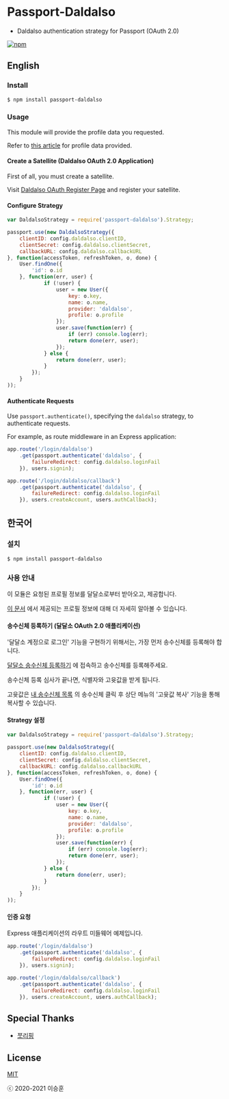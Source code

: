 # Passport-Daldalso

- Daldalso authentication strategy for Passport (OAuth 2.0)

[![npm](https://img.shields.io/npm/v/passport-daldalso.svg)](https://www.npmjs.com/package/passport-daldalso)

## English

### Install

```bash
$ npm install passport-daldalso
```

### Usage

This module will provide the profile data you requested.

Refer to [this article](https://daldal.so/w/Daldalso/Document/seq/4) for profile data provided.

#### Create a Satellite (Daldalso OAuth 2.0 Application)

First of all, you must create a satellite.

Visit [Daldalso OAuth Register Page](https://daldal.so/oauth/register) and register your satellite.

#### Configure Strategy

```javascript
var DaldalsoStrategy = require('passport-daldalso').Strategy;

passport.use(new DaldalsoStrategy({
	clientID: config.daldalso.clientID,
	clientSecret: config.daldalso.clientSecret,
	callbackURL: config.daldalso.callbackURL
}, function(accessToken, refreshToken, o, done) {
	User.findOne({
		'id': o.id
	}, function(err, user) {
			if (!user) {
				user = new User({
					key: o.key,
					name: o.name,
					provider: 'daldalso',
					profile: o.profile
				});
				user.save(function(err) {
					if (err) console.log(err);
					return done(err, user);
				});
			} else {
				return done(err, user);
			}
		});
	}
));
```

#### Authenticate Requests

Use `passport.authenticate()`, specifying the `daldalso` strategy, to authenticate requests.

For example, as route middleware in an Express application:

```javascript
app.route('/login/daldalso')
    .get(passport.authenticate('daldalso', {
        failureRedirect: config.daldalso.loginFail
    }), users.signin);

app.route('/login/daldalso/callback')
    .get(passport.authenticate('daldalso', {
        failureRedirect: config.daldalso.loginFail
    }), users.createAccount, users.authCallback);
```

## 한국어

### 설치

```bash
$ npm install passport-daldalso
```

### 사용 안내

이 모듈은 요청된 프로필 정보를 달달소로부터 받아오고, 제공합니다.

[이 문서](https://daldal.so/w/Daldalso/Document/seq/4) 에서 제공되는 프로필 정보에 대해 더 자세히 알아볼 수 있습니다.

#### 송수신체 등록하기 (달달소 OAuth 2.0 애플리케이션)

'달달소 계정으로 로그인' 기능을 구현하기 위해서는, 가장 먼저 송수신체를 등록해야 합니다.

[달달소 송수신체 등록하기](https://daldal.so/oauth/register) 에 접속하고 송수신체를 등록해주세요.

송수신체 등록 심사가 끝나면, 식별자와 고윳값을 받게 됩니다.

고윳값은 [내 송수신체 목록](https://daldal.so/oauth/me) 의 송수신체 클릭 후 상단 메뉴의 '고윳값 복사' 기능을 통해 복사할 수 있습니다.

#### Strategy 설정

```javascript
var DaldalsoStrategy = require('passport-daldalso').Strategy;

passport.use(new DaldalsoStrategy({
	clientID: config.daldalso.clientID,
	clientSecret: config.daldalso.clientSecret,
	callbackURL: config.daldalso.callbackURL
}, function(accessToken, refreshToken, o, done) {
	User.findOne({
		'id': o.id
	}, function(err, user) {
			if (!user) {
				user = new User({
					key: o.key,
					name: o.name,
					provider: 'daldalso',
					profile: o.profile
				});
				user.save(function(err) {
					if (err) console.log(err);
					return done(err, user);
				});
			} else {
				return done(err, user);
			}
		});
	}
));
```

#### 인증 요청

Express 애플리케이션의 라우트 미들웨어 예제입니다.

```javascript
app.route('/login/daldalso')
    .get(passport.authenticate('daldalso', {
        failureRedirect: config.daldalso.loginFail
    }), users.signin);

app.route('/login/daldalso/callback')
    .get(passport.authenticate('daldalso', {
        failureRedirect: config.daldalso.loginFail
    }), users.createAccount, users.authCallback);
```

## Special Thanks

- [쪼리핑](https://github.com/JJoriping)

## License

[MIT](http://opensource.org/licenses/MIT)

ⓒ 2020-2021 이승훈
